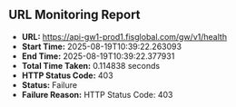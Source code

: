 ## URL Monitoring Report

- **URL:** https://api-gw1-prod1.fisglobal.com/gw/v1/health
- **Start Time:** 2025-08-19T10:39:22.263093
- **End Time:** 2025-08-19T10:39:22.377931
- **Total Time Taken:** 0.114838 seconds
- **HTTP Status Code:** 403
- **Status:** Failure
- **Failure Reason:** HTTP Status Code: 403
